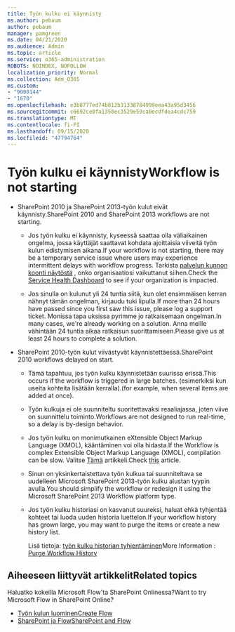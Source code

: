 ```yaml
---
title: Työn kulku ei käynnisty
ms.author: pebaum
author: pebaum
manager: pamgreen
ms.date: 04/21/2020
ms.audience: Admin
ms.topic: article
ms.service: o365-administration
ROBOTS: NOINDEX, NOFOLLOW
localization_priority: Normal
ms.collection: Adm_O365
ms.custom:
- "9000144"
- "1670"
ms.openlocfilehash: e3b8777ed74b812b31338784999eea43a95d3456
ms.sourcegitcommit: c6692ce0fa1358ec3529e59ca0ecdfdea4cdc759
ms.translationtype: MT
ms.contentlocale: fi-FI
ms.lasthandoff: 09/15/2020
ms.locfileid: "47794764"
---
```

# <a name="workflow-is-not-starting"></a><span data-ttu-id="1b170-102">Työn kulku ei käynnisty</span><span class="sxs-lookup"><span data-stu-id="1b170-102">Workflow is not starting</span></span>

- <span data-ttu-id="1b170-103">SharePoint 2010 ja SharePoint 2013-työn kulut eivät käynnisty.</span><span class="sxs-lookup"><span data-stu-id="1b170-103">SharePoint 2010 and SharePoint 2013 workflows are not starting.</span></span>

    - <span data-ttu-id="1b170-104">Jos työn kulku ei käynnisty, kyseessä saattaa olla väliaikainen ongelma, jossa käyttäjät saattavat kohdata ajoittaisia viiveitä työn kulun edistymisen aikana.</span><span class="sxs-lookup"><span data-stu-id="1b170-104">If your workflow is not starting, there may be a temporary service issue where users may experience intermittent delays with workflow progress.</span></span> <span data-ttu-id="1b170-105">Tarkista [palvelun kunnon koonti näytöstä](https:/admin.microsoft.com/AdminPortal/Home#/servicehealth) , onko organisaatiosi vaikuttanut siihen.</span><span class="sxs-lookup"><span data-stu-id="1b170-105">Check the [Service Health Dashboard](https:/admin.microsoft.com/AdminPortal/Home#/servicehealth) to see if your organization is impacted.</span></span>

    - <span data-ttu-id="1b170-106">Jos sinulla on kulunut yli 24 tuntia siitä, kun olet ensimmäisen kerran nähnyt tämän ongelman, kirjaudu tuki lipulla.</span><span class="sxs-lookup"><span data-stu-id="1b170-106">If more than 24 hours have passed since you first saw this issue, please log a support ticket.</span></span> <span data-ttu-id="1b170-107">Monissa tapa uksissa pyrimme jo ratkaisemaan ongelman.</span><span class="sxs-lookup"><span data-stu-id="1b170-107">In many cases, we're already working on a solution.</span></span> <span data-ttu-id="1b170-108">Anna meille vähintään 24 tuntia aikaa ratkaisun suorittamiseen.</span><span class="sxs-lookup"><span data-stu-id="1b170-108">Please give us at least 24 hours to complete a solution.</span></span>

- <span data-ttu-id="1b170-109">SharePoint 2010-työn kulut viivästyvät käynnistettäessä.</span><span class="sxs-lookup"><span data-stu-id="1b170-109">SharePoint 2010 workflows delayed on start.</span></span>

    - <span data-ttu-id="1b170-110">Tämä tapahtuu, jos työn kulku käynnistetään suurissa erissä.</span><span class="sxs-lookup"><span data-stu-id="1b170-110">This occurs if the workflow is triggered in large batches.</span></span> <span data-ttu-id="1b170-111">(esimerkiksi kun useita kohteita lisätään kerralla).</span><span class="sxs-lookup"><span data-stu-id="1b170-111">(for example, when several items are added at once).</span></span>

    - <span data-ttu-id="1b170-112">Työn kulkuja ei ole suunniteltu suoritettavaksi reaaliajassa, joten viive on suunnittelu toiminto.</span><span class="sxs-lookup"><span data-stu-id="1b170-112">Workflows are not designed to run real-time, so a delay is by-design behavior.</span></span>

   -  <span data-ttu-id="1b170-113">Jos työn kulku on monimutkainen eXtensible Object Markup Language (XMOL), kääntäminen voi olla hidasta.</span><span class="sxs-lookup"><span data-stu-id="1b170-113">If the Workflow is complex Extensible Object Markup Language (XMOL), compilation can be slow.</span></span> <span data-ttu-id="1b170-114">Valitse [Tämä](https://support.microsoft.com//kb/3043697) artikkeli.</span><span class="sxs-lookup"><span data-stu-id="1b170-114">Check [this](https://support.microsoft.com//kb/3043697) article.</span></span>

    - <span data-ttu-id="1b170-115">Sinun on yksinkertaistettava työn kulkua tai suunniteltava se uudelleen Microsoft SharePoint 2013-työn kulku alustan tyypin avulla.</span><span class="sxs-lookup"><span data-stu-id="1b170-115">You should simplify the workflow or redesign it using the Microsoft SharePoint 2013 Workflow platform type.</span></span>

    - <span data-ttu-id="1b170-116">Jos työn kulku historiasi on kasvanut suureksi, haluat ehkä tyhjentää kohteet tai luoda uuden historia luettelon.</span><span class="sxs-lookup"><span data-stu-id="1b170-116">If your workflow history has grown large, you may want to purge the items or create a new history list.</span></span>

        <span data-ttu-id="1b170-117">Lisä tietoja: [työn kulku historian tyhjentäminen](https://blogs.technet.microsoft.com/marj/2015/08/07/sharepoint-2010-workflows-best-practice-purge-workflow-history-list-items/)</span><span class="sxs-lookup"><span data-stu-id="1b170-117">More Information : [Purge Workflow History](https://blogs.technet.microsoft.com/marj/2015/08/07/sharepoint-2010-workflows-best-practice-purge-workflow-history-list-items/)</span></span>


## <a name="related-topics"></a><span data-ttu-id="1b170-118">Aiheeseen liittyvät artikkelit</span><span class="sxs-lookup"><span data-stu-id="1b170-118">Related topics</span></span>
<span data-ttu-id="1b170-119">Haluatko kokeilla Microsoft Flow'ta SharePoint Onlinessa?</span><span class="sxs-lookup"><span data-stu-id="1b170-119">Want to try Microsoft Flow in SharePoint Online?</span></span>
- [<span data-ttu-id="1b170-120">Työn kulun luominen</span><span class="sxs-lookup"><span data-stu-id="1b170-120">Create Flow</span></span>](https://support.office.com/article/Create-a-flow-for-a-list-or-library-in-SharePoint-Online-or-OneDrive-for-Business-a9c3e03b-0654-46af-a254-20252e580d01) 
- [<span data-ttu-id="1b170-121">SharePoint ja Flow</span><span class="sxs-lookup"><span data-stu-id="1b170-121">SharePoint and Flow</span></span>](https://flow.microsoft.com/blog/sharepoint-and-flow/) 


